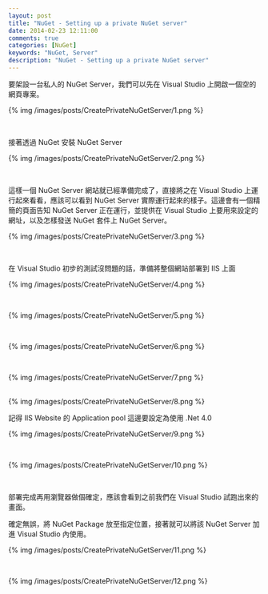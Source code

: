 ```yaml
---
layout: post
title: "NuGet - Setting up a private NuGet server"
date: 2014-02-23 12:11:00
comments: true
categories: [NuGet]
keywords: "NuGet, Server"
description: "NuGet - Setting up a private NuGet server"
---
```


要架設一台私人的 NuGet Server，我們可以先在 Visual Studio 上開啟一個空的網頁專案。  

<!-- More -->

{% img /images/posts/CreatePrivateNuGetServer/1.png %}

<br/>

接著透過 NuGet 安裝 NuGet Server  

{% img /images/posts/CreatePrivateNuGetServer/2.png %}

<br/>

這樣一個 NuGet Server 網站就已經準備完成了，直接將之在 Visual Studio 上運行起來看看，應該可以看到 NuGet Server 實際運行起來的樣子。這邊會有一個精簡的頁面告知 NuGet Server 正在運行，並提供在 Visual Studio 上要用來設定的網址，以及怎樣發送 NuGet 套件上 NuGet Server。  

{% img /images/posts/CreatePrivateNuGetServer/3.png %}

<br/>

在 Visual Studio 初步的測試沒問題的話，準備將整個網站部署到 IIS 上面  

{% img /images/posts/CreatePrivateNuGetServer/4.png %}

<br/>

{% img /images/posts/CreatePrivateNuGetServer/5.png %}

<br/>

{% img /images/posts/CreatePrivateNuGetServer/6.png %}

<br/>

{% img /images/posts/CreatePrivateNuGetServer/7.png %}

<br/>
{% img /images/posts/CreatePrivateNuGetServer/8.png %}

<br/>

記得 IIS Website 的 Application pool 這邊要設定為使用 .Net 4.0  

{% img /images/posts/CreatePrivateNuGetServer/9.png %}

<br/>

{% img /images/posts/CreatePrivateNuGetServer/10.png %}

<br/>

部署完成再用瀏覽器做個確定，應該會看到之前我們在 Visual Studio 試跑出來的畫面。    

確定無誤，將 NuGet Package 放至指定位置，接著就可以將該 NuGet Server 加進 Visual Studio 內使用。 

{% img /images/posts/CreatePrivateNuGetServer/11.png %}

<br/>

{% img /images/posts/CreatePrivateNuGetServer/12.png %}
